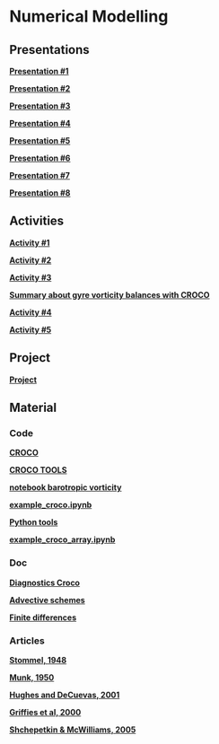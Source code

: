 

#  Numerical Modelling

##  Presentations



**[Presentation #1 ][p1]**  

  [p1]: 1_Numerical_modeling_QJ.pdf


**[Presentation #2 ][p2]**  

  [p2]: 2_Numerical_modeling_QJ.pdf



**[Presentation #3 ][p3]**  

  [p3]: 3_Numerical_modeling_QJ.pdf



**[Presentation #4 ][p4]**  

  [p4]: 4_Numerical_modeling.pdf



**[Presentation #5 ][p5]**  

  [p5]: 5_Numerical_modeling.pdf


**[Presentation #6 ][p6]**  

  [p6]: 6_Numerical_modeling.pdf



**[Presentation #7 ][p7]**  

  [p7]: 7_Numerical_modeling.pdf



**[Presentation #8 ][p8]**  

  [p8]: oopc.pdf


##  Activities

**[Activity #1 ][t1]**  

  [t1]: Activity1.pdf



**[Activity #2 ][t2]**  

  [t2]: Activity2.pdf



**[Activity #3 ][t3]**  

  [t3]: Activity3.pdf
  
**[Summary about gyre vorticity balances with CROCO][t5]**  

  [t5]: modelling.pdf
  

**[Activity #4 ][t4]**  

  [t4]: Activity4.pdf
 
  

**[Activity #5 ][t5]**  

  [t5]: Activity5.pdf

  
## Project

**[Project][p0]**  

  [p0]: projets_modnum2223.pdf






##  Material 

###  Code

**[CROCO ][c30]**  

  [c30]: croco.tar.gz


**[CROCO TOOLS ][c32]**  

  [c32]: croco_tools-v1.1.tar.gz
  

**[notebook barotropic vorticity][c31]**  

  [c31]: barotropic_vorticity_balance.ipynb
  

**[example_croco.ipynb][c33]**  

  [c33]: https://github.com/Mesharou/mesharou.github.io/blob/master/Croco/example_croco.ipynb
  
    
**[Python tools][c34]**  

  [c34]: tools.py
  
**[example_croco\_array.ipynb][c35]**  

  [c35]: https://github.com/Mesharou/mesharou.github.io/blob/master/Croco/example_croco_xarray.ipynb

  
###  Doc

**[Diagnostics Croco ][p31]**  

  [p31]: diagnostics_croco.pdf
  

**[Advective schemes ][p32]**  

  [p32]: formation_adv_diff.pdf
  

**[Finite differences ][p33]**  

  [p33]: http://www.dam.brown.edu/people/alcyew/handouts/numdiff.pdf  
  
###  Articles

**[Stommel, 1948 ][a1]**

**[Munk, 1950 ][a2]**

**[Hughes and DeCuevas, 2001 ][a3]**

**[Griffies et al, 2000 ][a4]**

**[Shchepetkin & McWilliams, 2005 ][a5]** 


  [a1]: Stommel48.pdf
  [a2]: Munk50.pdf
  [a3]: HughesDeCuevas01.pdf
  
  [a4]: Griffiesetal00.pdf
  [a5]: ShchepetkinMcWilliams05.pdf


